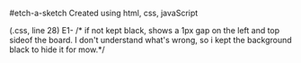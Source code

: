 #etch-a-sketch
Created using html, css, javaScript


(.css, line 28) E1- /* if not kept black, shows a 1px gap on the left and top sideof the board. I don't understand what's wrong, so i kept the background black to hide it for mow.*/
   
